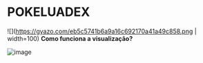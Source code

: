 # POKELUADEX

![](https://gyazo.com/eb5c5741b6a9a16c692170a41a49c858.png | width=100) **Como funciona a visualização?**


![image](https://github.com/TioStitch/PokeLuaDex/assets/87840489/1c2001d0-f5e1-4218-ba3d-40ad92b1749e)
